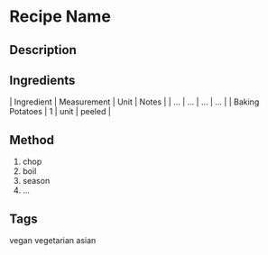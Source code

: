 # Recipe Name
## Description
## Ingredients
| Ingredient | Measurement | Unit | Notes |
| ... | ... | ... | ... |
| Baking Potatoes | 1 | unit | peeled |
## Method
1. chop
2. boil
3. season
4. ...
## Tags
vegan
vegetarian
asian